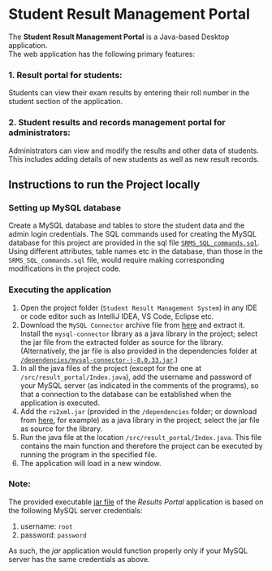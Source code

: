 # Student Result Management Portal

The **Student Result Management Portal** is a Java-based Desktop application.  
The web application has the following primary features:  
  ### 1. Result portal for students:
  Students can view their exam results by entering their roll number in the student section of the application.
  ### 2. Student results and records management portal for administrators:
  Administrators can view and modify the results and other data of students. This includes adding details of new students as well as new result records.

## Instructions to run the Project locally
### Setting up MySQL database
  Create a MySQL database and tables to store the student data and the admin login credentials. The SQL commands used for creating the MySQL database for this project are provided in the sql file [```SRMS_SQL_commands.sql```](https://github.com/abhishekgoud343/ResultManagementPortal/blob/main/SRMS_SQL_commands.sql). Using different attributes, table names etc in the database, than those in the ```SRMS_SQL_commands.sql``` file, would require making corresponding modifications in the project code.
### Executing the application
1. Open the project folder (```Student Result Management System```) in any IDE or code editor such as IntelliJ IDEA, VS Code, Eclipse etc.  
2. Download the ```MySQL Connector``` archive file from [here](https://dev.mysql.com/downloads/connector/j/) and extract it. Install  the ```mysql-connector``` library as a java library in the project; select the jar file from the extracted folder as source for the library. (Alternatively, the jar file is also provided in the dependencies folder at [```/dependencies/mysql-connector-j-8.0.33.jar```](https://github.com/abhishekgoud343/ResultManagementPortal/blob/main/Student%20Result%20Management%20System/dependencies/mysql-connector-j-8.0.33.jar).)  
3. In all the java files of the project (except for the one at ```/src/result_portal/Index.java```), add the username and password of your MySQL server (as indicated in the comments of the programs), so that a connection to the database can be established when the application is executed.  
4. Add the ```rs2xml.jar``` (provided in the ```/dependencies``` folder; or download from [here](https://sourceforge.net/projects/finalangelsanddemons/files/rs2xml.jar/download), for example) as a java library in the project; select the jar file as source for the library.  
5. Run the java file at the location ```/src/result_portal/Index.java```. This file contains the main function and therefore the project can be executed by running the program in the specified file.  
6. The application will load in a new window.

### Note:
The provided executable [jar file](https://github.com/abhishekgoud343/ResultManagementPortal/blob/main/ResultsPortal.jar) of the _Results Portal_ application is based on the following MySQL server credentials:
1. username: ```root```
2. password: ```password```  

As such, the _jar_ application would function properly only if your MySQL server has the same credentials as above.
